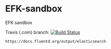 # EFK-sandbox
EFK sandbox

Travis (.com)  branch:
[![Build Status](https://travis-ci.com/githubfoam/EFK-sandbox.svg?branch=dev)](https://travis-ci.com/githubfoam/EFK-sandbox) 

~~~~
https://docs.fluentd.org/output/elasticsearch
~~~~

